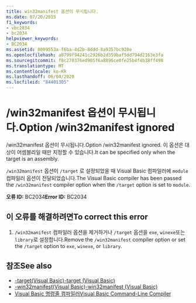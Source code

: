 ```yaml
---
title: win32manifest 옵션이 무시됩니다.
ms.date: 07/20/2015
f1_keywords:
- vbc2034
- bc2034
helpviewer_keywords:
- BC2034
ms.assetid: 8009553a-f6ba-4d2b-8ddd-8a9357bc928e
ms.openlocfilehash: a0799f94241c2926b2d359baf5dd794d2163e3fa
ms.sourcegitcommit: f8c270376ed905f6a8896ce0fe25b4f4b38ff498
ms.translationtype: MT
ms.contentlocale: ko-KR
ms.lasthandoff: 06/04/2020
ms.locfileid: "84401305"
---
```

# <a name="option-win32manifest-ignored"></a><span data-ttu-id="24272-102">/win32manifest 옵션이 무시됩니다.</span><span class="sxs-lookup"><span data-stu-id="24272-102">Option /win32manifest ignored</span></span>
<span data-ttu-id="24272-103">/win32manifest 옵션이 무시됩니다.</span><span class="sxs-lookup"><span data-stu-id="24272-103">Option /win32manifest ignored.</span></span> <span data-ttu-id="24272-104">이 옵션은 대상이 어셈블리일 때만 지정할 수 있습니다.</span><span class="sxs-lookup"><span data-stu-id="24272-104">It can be specified only when the target is an assembly.</span></span>  
  
 <span data-ttu-id="24272-105">`/win32manifest` 옵션이 `/target` 로 설정되었을 때 Visual Basic 컴파일러에 `module`컴파일러 옵션이 전달되었습니다.</span><span class="sxs-lookup"><span data-stu-id="24272-105">The Visual Basic compiler has been passed the `/win32manifest` compiler option when the `/target` option is set to `module`.</span></span>  
  
 <span data-ttu-id="24272-106">**오류 ID:** BC2034</span><span class="sxs-lookup"><span data-stu-id="24272-106">**Error ID:** BC2034</span></span>  
  
## <a name="to-correct-this-error"></a><span data-ttu-id="24272-107">이 오류를 해결하려면</span><span class="sxs-lookup"><span data-stu-id="24272-107">To correct this error</span></span>  
  
1. <span data-ttu-id="24272-108">`/win32manifest` 컴파일러 옵션을 제거하거나 `/target` 옵션을 `exe`, `winexe`또는 `library`로 설정합니다.</span><span class="sxs-lookup"><span data-stu-id="24272-108">Remove the `/win32manifest` compiler option or set the `/target` option to `exe`, `winexe`, or `library`.</span></span>  
  
## <a name="see-also"></a><span data-ttu-id="24272-109">참조</span><span class="sxs-lookup"><span data-stu-id="24272-109">See also</span></span>

- [<span data-ttu-id="24272-110">-target(Visual Basic)</span><span class="sxs-lookup"><span data-stu-id="24272-110">-target (Visual Basic)</span></span>](../reference/command-line-compiler/target.md)
- [<span data-ttu-id="24272-111">-win32manifest(Visual Basic)</span><span class="sxs-lookup"><span data-stu-id="24272-111">-win32manifest (Visual Basic)</span></span>](../reference/command-line-compiler/win32manifest.md)
- [<span data-ttu-id="24272-112">Visual Basic 명령줄 컴파일러</span><span class="sxs-lookup"><span data-stu-id="24272-112">Visual Basic Command-Line Compiler</span></span>](../reference/command-line-compiler/index.md)
